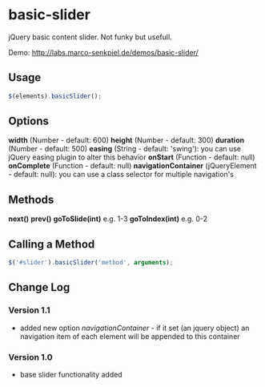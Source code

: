 # basic-slider

jQuery basic content slider. Not funky but usefull.

Demo: http://labs.marco-senkpiel.de/demos/basic-slider/

## Usage

```js
$(elements).basicSlider();
```

## Options 

**width** (Number - default: 600)
**height** (Number - default: 300)
**duration** (Number - default: 500)
**easing** (String - default: 'swing'): you can use jQuery easing plugin to alter this behavior
**onStart** (Function - default: null)
**onComplete** (Function - default: null)
**navigationContainer** (jQueryElement - default: null): you can use a class selector for multiple navigation's

## Methods

**next()**
**prev()**
**goToSlide(int)** e.g. 1-3
**goToIndex(int)** e.g. 0-2

## Calling a Method

```js
$('#slider').basicSlider('method', arguments);
```

## Change Log

### Version 1.1

+ added new option <em>navigationContainer</em> - if it set (an jquery object) an navigation item of each element will be appended to this container

### Version 1.0

+ base slider functionality added
